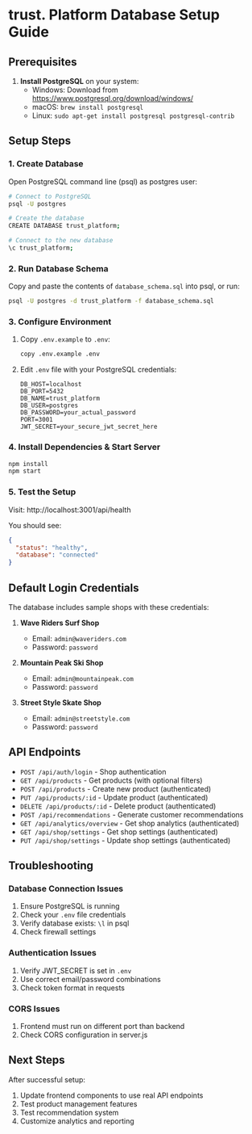 # trust. Platform Database Setup Guide

## Prerequisites

1. **Install PostgreSQL** on your system:
   - Windows: Download from https://www.postgresql.org/download/windows/
   - macOS: `brew install postgresql`
   - Linux: `sudo apt-get install postgresql postgresql-contrib`

## Setup Steps

### 1. Create Database

Open PostgreSQL command line (psql) as postgres user:

```bash
# Connect to PostgreSQL
psql -U postgres

# Create the database
CREATE DATABASE trust_platform;

# Connect to the new database
\c trust_platform;
```

### 2. Run Database Schema

Copy and paste the contents of `database_schema.sql` into psql, or run:

```bash
psql -U postgres -d trust_platform -f database_schema.sql
```

### 3. Configure Environment

1. Copy `.env.example` to `.env`:
   ```bash
   copy .env.example .env
   ```

2. Edit `.env` file with your PostgreSQL credentials:
   ```env
   DB_HOST=localhost
   DB_PORT=5432
   DB_NAME=trust_platform
   DB_USER=postgres
   DB_PASSWORD=your_actual_password
   PORT=3001
   JWT_SECRET=your_secure_jwt_secret_here
   ```

### 4. Install Dependencies & Start Server

```bash
npm install
npm start
```

### 5. Test the Setup

Visit: http://localhost:3001/api/health

You should see:
```json
{
  "status": "healthy",
  "database": "connected"
}
```

## Default Login Credentials

The database includes sample shops with these credentials:

1. **Wave Riders Surf Shop**
   - Email: `admin@waveriders.com`
   - Password: `password`

2. **Mountain Peak Ski Shop**
   - Email: `admin@mountainpeak.com`
   - Password: `password`

3. **Street Style Skate Shop**
   - Email: `admin@streetstyle.com`
   - Password: `password`

## API Endpoints

- `POST /api/auth/login` - Shop authentication
- `GET /api/products` - Get products (with optional filters)
- `POST /api/products` - Create new product (authenticated)
- `PUT /api/products/:id` - Update product (authenticated)
- `DELETE /api/products/:id` - Delete product (authenticated)
- `POST /api/recommendations` - Generate customer recommendations
- `GET /api/analytics/overview` - Get shop analytics (authenticated)
- `GET /api/shop/settings` - Get shop settings (authenticated)
- `PUT /api/shop/settings` - Update shop settings (authenticated)

## Troubleshooting

### Database Connection Issues
1. Ensure PostgreSQL is running
2. Check your `.env` file credentials
3. Verify database exists: `\l` in psql
4. Check firewall settings

### Authentication Issues
1. Verify JWT_SECRET is set in `.env`
2. Use correct email/password combinations
3. Check token format in requests

### CORS Issues
1. Frontend must run on different port than backend
2. Check CORS configuration in server.js

## Next Steps

After successful setup:
1. Update frontend components to use real API endpoints
2. Test product management features
3. Test recommendation system
4. Customize analytics and reporting
